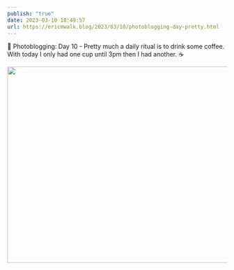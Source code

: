 ```yaml
---
publish: "true"
date: 2023-03-10 18:49:57
url: https://ericmwalk.blog/2023/03/10/photoblogging-day-pretty.html
---
```

📸 Photoblogging: Day 10 - Pretty much a daily ritual is to drink some coffee. With today I only had one cup until 3pm then I had another. ☕️


<img src="uploads/2023/adde7c1d01.jpg" width="600" height="450" alt="">